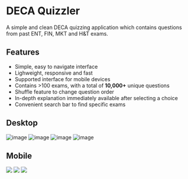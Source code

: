 # DECA Quizzler
A simple and clean DECA quizzing application which contains questions from past ENT, FIN, MKT and H&T exams. 

## Features
- Simple, easy to navigate interface
- Lighweight, responsive and fast
- Supported interface for mobile devices
- Contains >100 exams, with a total of **10,000+** unique questions
- Shuffle feature to change question order
- In-depth explanation immediately available after selecting a choice
- Convenient search bar to find specific exams

## Desktop
![image](https://github.com/user-attachments/assets/474563fb-571f-4ecc-b7fe-4003f0ae3529)
![image](https://github.com/user-attachments/assets/9cb20880-ef14-42ab-b11b-689fad931c8b)
![image](https://github.com/user-attachments/assets/93144972-9781-45a6-8551-69eb44ccc5e7)
![image](https://github.com/user-attachments/assets/b25e71f6-5b30-4ffe-8780-907c77928cc6)

## Mobile
<p display="inline-flex">
  <img src="https://github.com/user-attachments/assets/8ed4cc8c-ddc7-44fc-a463-8defa3344861" flex="1"/>
  <img src="https://github.com/user-attachments/assets/3acb1181-412e-46e8-a45a-13dc02cea2cf" flex="1"/> 
  <img src="https://github.com/user-attachments/assets/4af2d3b1-d553-4d9b-839f-5bc9bbdc8b3c" flex="1"/>
</p>


